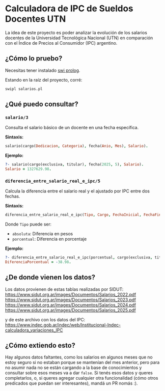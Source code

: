 # Calculadora de IPC de Sueldos Docentes UTN

La idea de este proyecto es poder analizar la evolución de los salarios docentes de la Universidad Tecnológica Nacional (UTN) en comparación con el Índice de Precios al Consumidor (IPC) argentino.

## ¿Cómo lo pruebo?

Necesitas tener instalado [swi prolog](https://www.pdep.com.ar/software/swi-prolog).

Estando en la raíz del proyecto, corré:
```bash
swipl salarios.pl
```

## ¿Qué puedo consultar?

### `salario/3`
Consulta el salario básico de un docente en una fecha específica.

**Sintaxis:**
```prolog
salario(cargo(Dedicacion, Categoria), fecha(Anio, Mes), Salario).
```

**Ejemplo:**
```prolog
?- salario(cargo(exclusiva, titular), fecha(2025, 5), Salario).
Salario = 1327629.98.
```

### `diferencia_entre_salario_real_e_ipc/5`
Calcula la diferencia entre el salario real y el ajustado por IPC entre dos fechas.

**Sintaxis:**
```prolog
diferencia_entre_salario_real_e_ipc(Tipo, Cargo, FechaInicial, FechaFinal, Diferencia).
```

Donde `Tipo` puede ser:
- `absoluta`: Diferencia en pesos
- `porcentual`: Diferencia en porcentaje

**Ejemplo:**
```prolog
?- diferencia_entre_salario_real_e_ipc(porcentual, cargo(exclusiva, titular), fecha(2023, 11), fecha(2025, 5), DiferenciaPorcentual).
DiferenciaPorcentual = -38.98.
```

## ¿De donde vienen los datos?

Los datos provienen de estas tablas realizadas por SIDUT:
https://www.sidut.org.ar/images/Documentos/Salarios_2022.pdf
https://www.sidut.org.ar/images/Documentos/Salarios_2023.pdf
https://www.sidut.org.ar/images/Documentos/Salarios_2024.pdf
https://www.sidut.org.ar/images/Documentos/Salarios_2025.pdf

y de este archivo con los datos del IPC:
https://www.indec.gob.ar/indec/web/Institucional-Indec-calculadora_variaciones_IPC

## ¿Cómo extiendo esto?

Hay algunos datos faltantes, como los salarios en algunos meses que no estoy seguro si no estaban porque se mantenían del mes anterior, pero para no asumir nada no se están cargando a la base de conocimientos y consultar sobre esos meses va a dar `false`.
Si tenés esos datos y queres completarlos, o, si queres agregar cualquier otra funcionalidad (cómo otros predicados que puedan ser interesantes), mandá un PR nomás :).
